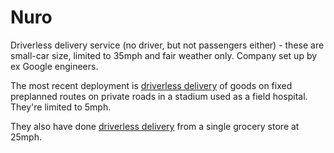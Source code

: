 # Nuro

Driverless delivery service (no driver, but not passengers either) - these are small-car size, limited to 35mph and fair weather only. Company set up by ex Google engineers. 

The most recent deployment is [driverless delivery][verge2020] of goods on fixed preplanned routes on private roads in a stadium used as a field hospital. They're limited to 5mph. 

They also have done [driverless delivery][arstechnica2018] from a single grocery store at 25mph.

[arstechnica2018]: https://arstechnica.com/cars/2018/12/kroger-owned-grocery-store-begins-fully-driverless-deliveries/

[verge2020]: https://www.theverge.com/2020/4/22/21231466/nuro-delivery-robot-health-care-workers-food-supplies-california
